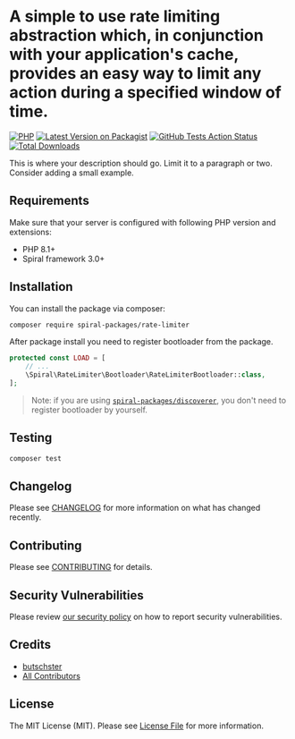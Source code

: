 # A simple to use rate limiting abstraction which, in conjunction with your application's cache, provides an easy way to limit any action during a specified window of time.

[![PHP](https://img.shields.io/packagist/php-v/spiral-packages/rate-limiter.svg?style=flat-square)](https://packagist.org/packages/spiral-packages/rate-limiter)
[![Latest Version on Packagist](https://img.shields.io/packagist/v/spiral-packages/rate-limiter.svg?style=flat-square)](https://packagist.org/packages/spiral-packages/rate-limiter)
[![GitHub Tests Action Status](https://img.shields.io/github/workflow/status/spiral-packages/rate-limiter/run-tests?label=tests&style=flat-square)](https://github.com/spiral-packages/rate-limiter/actions?query=workflow%3Arun-tests+branch%3Amain)
[![Total Downloads](https://img.shields.io/packagist/dt/spiral-packages/rate-limiter.svg?style=flat-square)](https://packagist.org/packages/spiral-packages/rate-limiter)

This is where your description should go. Limit it to a paragraph or two. Consider adding a small example.


## Requirements

Make sure that your server is configured with following PHP version and extensions:

- PHP 8.1+
- Spiral framework 3.0+



## Installation

You can install the package via composer:

```bash
composer require spiral-packages/rate-limiter
```

After package install you need to register bootloader from the package.

```php
protected const LOAD = [
    // ...
    \Spiral\RateLimiter\Bootloader\RateLimiterBootloader::class,
];
```

> Note: if you are using [`spiral-packages/discoverer`](https://github.com/spiral-packages/discoverer),
> you don't need to register bootloader by yourself.

## Testing

```bash
composer test
```

## Changelog

Please see [CHANGELOG](CHANGELOG.md) for more information on what has changed recently.

## Contributing

Please see [CONTRIBUTING](.github/CONTRIBUTING.md) for details.

## Security Vulnerabilities

Please review [our security policy](../../security/policy) on how to report security vulnerabilities.

## Credits

- [butschster](https://github.com/butschster)
- [All Contributors](../../contributors)

## License

The MIT License (MIT). Please see [License File](LICENSE) for more information.
